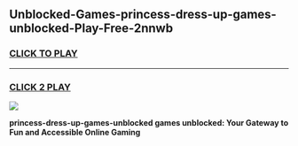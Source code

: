 
## Unblocked-Games-princess-dress-up-games-unblocked-Play-Free-2nnwb
<h3>
<a href="https://premium76.site?title=princess-dress-up-games-unblocked&ref=18A1">CLICK TO PLAY</a></h3>
<hr>

<h3>
<a href="https://premium76.site?title=princess-dress-up-games-unblocked&ref=18A1">CLICK 2 PLAY</a>
  
</h3>

<a href="https://premium76.site?title=princess-dress-up-games-unblocked&ref=18A1"><img src="https://clearcache.store/games.png"></a>


**princess-dress-up-games-unblocked games unblocked: Your Gateway to Fun and Accessible Online Gaming**

